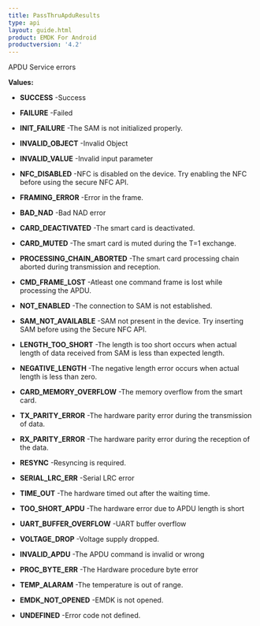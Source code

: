 ```yaml
---
title: PassThruApduResults
type: api
layout: guide.html
product: EMDK For Android
productversion: '4.2'
---
```



APDU Service errors

**Values:**

* **SUCCESS** -Success

* **FAILURE** -Failed

* **INIT_FAILURE** -The SAM is not initialized properly.

* **INVALID_OBJECT** -Invalid Object

* **INVALID_VALUE** -Invalid input parameter

* **NFC_DISABLED** -NFC is disabled on the device. Try enabling the NFC before using the
 secure NFC API.

* **FRAMING_ERROR** -Error in the frame.

* **BAD_NAD** -Bad NAD error

* **CARD_DEACTIVATED** -The smart card is deactivated.

* **CARD_MUTED** -The smart card is muted during the T=1 exchange.

* **PROCESSING_CHAIN_ABORTED** -The smart card processing chain aborted during transmission and
 reception.

* **CMD_FRAME_LOST** -Atleast one command frame is lost while processing the APDU.

* **NOT_ENABLED** -The connection to SAM is not established.

* **SAM_NOT_AVAILABLE** -SAM not present in the device. Try inserting SAM before using the Secure
 NFC API.

* **LENGTH_TOO_SHORT** -The length is too short occurs when actual length of data received from
 SAM is less than expected length.

* **NEGATIVE_LENGTH** -The negative length error occurs when actual length is less than zero.

* **CARD_MEMORY_OVERFLOW** -The memory overflow from the smart card.

* **TX_PARITY_ERROR** -The hardware parity error during the transmission of data.

* **RX_PARITY_ERROR** -The hardware parity error during the reception of the data.

* **RESYNC** -Resyncing is required.

* **SERIAL_LRC_ERR** -Serial LRC error

* **TIME_OUT** -The hardware timed out after the waiting time.

* **TOO_SHORT_APDU** -The hardware error due to APDU length is short

* **UART_BUFFER_OVERFLOW** -UART buffer overflow

* **VOLTAGE_DROP** -Voltage supply dropped.

* **INVALID_APDU** -The APDU command is invalid or wrong

* **PROC_BYTE_ERR** -The Hardware procedure byte error

* **TEMP_ALARAM** -The temperature is out of range.

* **EMDK_NOT_OPENED** -EMDK is not opened.

* **UNDEFINED** -Error code not defined.

